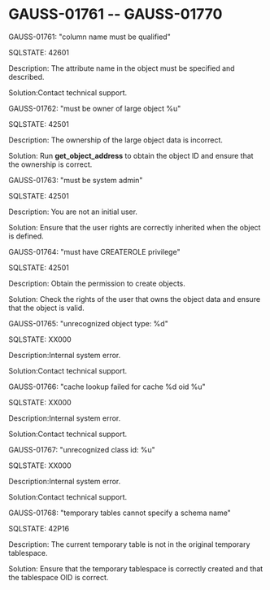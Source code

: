 # GAUSS-01761 -- GAUSS-01770<a name="EN-US_TOPIC_0302073652"></a>

GAUSS-01761: "column name must be qualified"

SQLSTATE: 42601

Description: The attribute name in the object must be specified and described.

Solution:Contact technical support.

GAUSS-01762: "must be owner of large object %u"

SQLSTATE: 42501

Description: The ownership of the large object data is incorrect.

Solution: Run  **get\_object\_address**  to obtain the object ID and ensure that the ownership is correct.

GAUSS-01763: "must be system admin"

SQLSTATE: 42501

Description: You are not an initial user.

Solution: Ensure that the user rights are correctly inherited when the object is defined.

GAUSS-01764: "must have CREATEROLE privilege"

SQLSTATE: 42501

Description: Obtain the permission to create objects.

Solution: Check the rights of the user that owns the object data and ensure that the object is valid.

GAUSS-01765: "unrecognized object type: %d"

SQLSTATE: XX000

Description:Internal system error.

Solution:Contact technical support.

GAUSS-01766: "cache lookup failed for cache %d oid %u"

SQLSTATE: XX000

Description:Internal system error.

Solution:Contact technical support.

GAUSS-01767: "unrecognized class id: %u"

SQLSTATE: XX000

Description:Internal system error.

Solution:Contact technical support.

GAUSS-01768: "temporary tables cannot specify a schema name"

SQLSTATE: 42P16

Description: The current temporary table is not in the original temporary tablespace.

Solution: Ensure that the temporary tablespace is correctly created and that the tablespace OID is correct.


